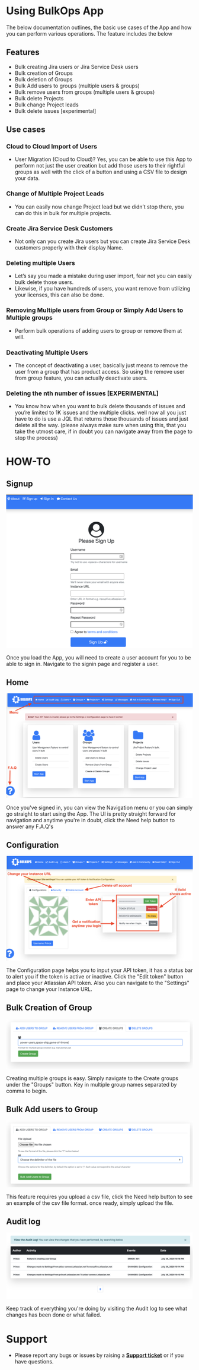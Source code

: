 # Using BulkOps App
The below documentation outlines, the basic use cases of the App and how you can perform various operations. The feature includes the below

## Features
* Bulk creating Jira users or Jira Service Desk users
* Bulk creation of Groups
* Bulk deletion of Groups
* Bulk Add users to groups (multiple users & groups)
* Bulk remove users from groups (multiple users & groups)
* Bulk delete Projects
* Bulk change Project leads
* Bulk delete issues [experimental]

## Use cases
### Cloud to Cloud Import of Users
* User Migration (Cloud to Cloud)? Yes, you can be able to use this App to perform not just the user creation but add those users to their rightful groups as well with the click of a button and using a CSV file to design your data.

### Change of Multiple Project Leads
* You can easily now change Project lead but we didn’t stop there, you can do this in bulk for multiple projects.

### Create Jira Service Desk Customers
* Not only can you create Jira users but you can create Jira Service Desk customers properly with their display Name.

### Deleting multiple Users
* Let’s say you made a mistake during user import, fear not you can easily bulk delete those users.
* Likewise, if you have hundreds of users, you want remove from utilizing your licenses, this can also be done.

### Removing Multiple users from Group or Simply Add Users to Multiple groups
* Perform bulk operations of adding users to group or remove them at will.

### Deactivating Multiple Users
* The concept of deactivating a user, basically just means to remove the user from a group that has product access. So using the remove user from group feature, you can actually deactivate users.

### Deleting the nth number of issues [EXPERIMENTAL]
* You know how when you want to bulk delete thousands of issues and you’re limited to 1K issues and the multiple clicks. well now all you just have to do is use a JQL that returns those thousands of issues and just delete all the way. (please always make sure when using this, that you take the utmost care, if in doubt you can navigate away from the page to stop the process)


# HOW-TO
## Signup
![](https://github.com/princenyeche/BOP/blob/master/img/signup.png)

Once you load the App, you will need to create a user account for you to be able to sign in. Navigate to the signin page and register a user.

## Home 
![](https://github.com/princenyeche/BOP/blob/master/img/home_screen.png)

Once you've signed in, you can view the Navigation menu or you can simply go straight to start using the App. The UI is pretty straight forward for navigation and anytime you're in doubt, click the Need help button to answer any F.A.Q's

## Configuration
![](https://github.com/princenyeche/BOP/blob/master/img/config_screen.png)

The Configuration page helps you to input your API token, it has a status bar to alert you if the token is active or inactive. Click the "Edit token" button and place your Atlassian API token. Also you can navigate to the "Settings" page to change your Instance URL.

## Bulk Creation of Group
![](https://github.com/princenyeche/BOP/blob/master/img/bulk_create_groups.png)

Creating multiple groups is easy. Simply navigate to the Create groups under the "Groups" button. Key in multiple group names separated by comma to begin.

## Bulk Add users to Group
![](https://github.com/princenyeche/BOP/blob/master/img/bulk_add_users_to_groups.png)

This feature requires you upload a csv file, click the Need help button to see an example of the csv file format. once ready, simply upload the file.

## Audit log
![](https://github.com/princenyeche/BOP/blob/master/img/audit_log.png)

Keep track of everything you're doing by visiting the Audit log to see what changes has been done or what failed.


# Support
* Please report any bugs or issues by raising a **[Support ticket](https://princeh.atlassian.net/servicedesk/customer/portal/5)** or if you have questions.
